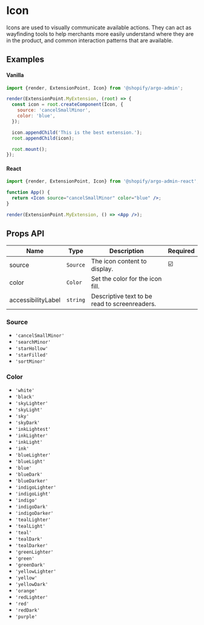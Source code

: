 # Icon

Icons are used to visually communicate available actions. They can act as wayfinding tools to help merchants more easily understand where they are in the product, and common interaction patterns that are available.

## Examples

#### Vanilla

```js
import {render, ExtensionPoint, Icon} from '@shopify/argo-admin';

render(ExtensionPoint.MyExtension, (root) => {
  const icon = root.createComponent(Icon, {
    source: 'cancelSmallMinor',
    color: 'blue',
  });

  icon.appendChild('This is the best extension.');
  root.appendChild(icon);

  root.mount();
});
```

#### React

```jsx
import {render, ExtensionPoint, Icon} from '@shopify/argo-admin-react';

function App() {
  return <Icon source="cancelSmallMinor" color="blue" />;
}

render(ExtensionPoint.MyExtension, () => <App />);
```

## Props API

| Name               | Type     | Description                                   | Required |
| ------------------ | -------- | --------------------------------------------- | -------- |
| source             | `Source` | The icon content to display.                  | ☑️       |
| color              | `Color`  | Set the color for the icon fill.              |          |
| accessibilityLabel | `string` | Descriptive text to be read to screenreaders. |          |

### Source

- `'cancelSmallMinor'`
- `'searchMinor'`
- `'starHollow'`
- `'starFilled'`
- `'sortMinor'`

### Color

- `'white'`
- `'black'`
- `'skyLighter'`
- `'skyLight'`
- `'sky'`
- `'skyDark'`
- `'inkLightest'`
- `'inkLighter'`
- `'inkLight'`
- `'ink'`
- `'blueLighter'`
- `'blueLight'`
- `'blue'`
- `'blueDark'`
- `'blueDarker'`
- `'indigoLighter'`
- `'indigoLight'`
- `'indigo'`
- `'indigoDark'`
- `'indigoDarker'`
- `'tealLighter'`
- `'tealLight'`
- `'teal'`
- `'tealDark'`
- `'tealDarker'`
- `'greenLighter'`
- `'green'`
- `'greenDark'`
- `'yellowLighter'`
- `'yellow'`
- `'yellowDark'`
- `'orange'`
- `'redLighter'`
- `'red'`
- `'redDark'`
- `'purple'`
